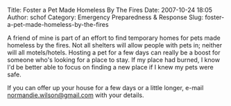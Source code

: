Title: Foster a Pet Made Homeless By The Fires
Date: 2007-10-24 18:05
Author: schof
Category: Emergency Preparedness &amp; Response
Slug: foster-a-pet-made-homeless-by-the-fires

A friend of mine is part of an effort to find temporary homes for pets
made homeless by the fires. Not all shelters will allow people with pets
in; neither will all motels/hotels. Hosting a pet for a few days can
really be a boost for someone who's looking for a place to stay. If my
place had burned, I know I'd be better able to focus on finding a new
place if I knew my pets were safe.

If you can offer up your house for a few days or a little longer, e-mail
normandie.wilson@gmail.com with your details.

